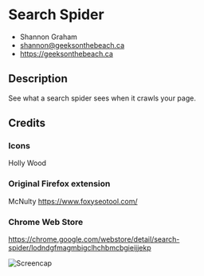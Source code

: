 # Search Spider
- Shannon Graham
- shannon@geeksonthebeach.ca
- https://geeksonthebeach.ca

## Description

See what a search spider sees when it crawls your page.

## Credits

### Icons
Holly Wood

### Original Firefox extension
McNulty
https://www.foxyseotool.com/
 
 ### Chrome Web Store
 
 https://chrome.google.com/webstore/detail/search-spider/lodndgfmagmbigclhchbmcbgieijjekp


![Screencap](https://lh3.googleusercontent.com/eCrUFVCVmizoH4Ici1TKK1c2RMLKpazwGb1QtdVPD7tCUKMbozZS45c42C_x2SrUPWDMNRa0GA=w640-h400-e365)
